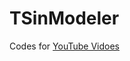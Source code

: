 # TSinModeler

Codes for [YouTube Vidoes](!https://www.youtube.com/playlist?list=PL3Kpg24plvaaZtEXH-2hNVJvy9s5sPyqZ)
